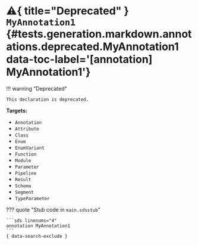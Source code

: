 [//]: # (DO NOT EDIT THIS FILE DIRECTLY. Instead, edit the corresponding stub file and execute `npm run docs:api`.)

# :warning:{ title="Deprecated" } <code class="doc-symbol doc-symbol-annotation"></code> `MyAnnotation1` {#tests.generation.markdown.annotations.deprecated.MyAnnotation1 data-toc-label='[annotation] MyAnnotation1'}

!!! warning "Deprecated"

    This declaration is deprecated.

**Targets:**

- `Annotation`
- `Attribute`
- `Class`
- `Enum`
- `EnumVariant`
- `Function`
- `Module`
- `Parameter`
- `Pipeline`
- `Result`
- `Schema`
- `Segment`
- `TypeParameter`

??? quote "Stub code in `main.sdsstub`"

    ```sds linenums="4"
    annotation MyAnnotation1
    ```
    { data-search-exclude }

